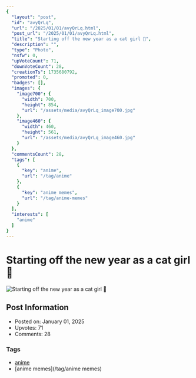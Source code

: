 ```yaml
---
{
  "layout": "post",
  "id": "avyQrLq",
  "url": "/2025/01/01/avyQrLq.html",
  "post_url": "/2025/01/01/avyQrLq.html",
  "title": "Starting off the new year as a cat girl 🤔",
  "description": "",
  "type": "Photo",
  "nsfw": 0,
  "upVoteCount": 71,
  "downVoteCount": 28,
  "creationTs": 1735680792,
  "promoted": 0,
  "badges": [],
  "images": {
    "image700": {
      "width": 700,
      "height": 854,
      "url": "/assets/media/avyQrLq_image700.jpg"
    },
    "image460": {
      "width": 460,
      "height": 561,
      "url": "/assets/media/avyQrLq_image460.jpg"
    }
  },
  "commentsCount": 28,
  "tags": [
    {
      "key": "anime",
      "url": "/tag/anime"
    },
    {
      "key": "anime memes",
      "url": "/tag/anime-memes"
    }
  ],
  "interests": [
    "anime"
  ]
}
---
```


# Starting off the new year as a cat girl 🤔

![Starting off the new year as a cat girl 🤔](/assets/media/avyQrLq_image700.jpg)

## Post Information

- Posted on: January 01, 2025
- Upvotes: 71
- Comments: 28

### Tags

- [anime](/tag/anime)
- [anime memes](/tag/anime memes)
